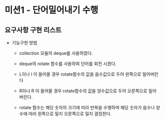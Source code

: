   # 미션1 - 단어밀어내기 수행

  ## 요구사항 구현 리스트

   - 기능구현 방법
   
      - collection 모듈의 deque를 사용하였다.  
   
      - deque의 rotate 함수를 사용하여 단어를 회전 시켰다.  
   
      - L이나 l 이 들어올 경우 rotate함수의 값을 음수값으로 두어 왼쪽으로 밀어버린다  
   
      - R이나 R 이 들어올 경우 rotate함수의 값을 양수값으로 두어 오른쪽으로 밀어버린다.  
   
      * rotate 함수는 해당 숫자의 크기에 따라 반복을 수행하며 해당 숫자가 음수나 양수에 따라 왼쪽으로 밀지 오른쪽으로 밀지 결정한다.  


